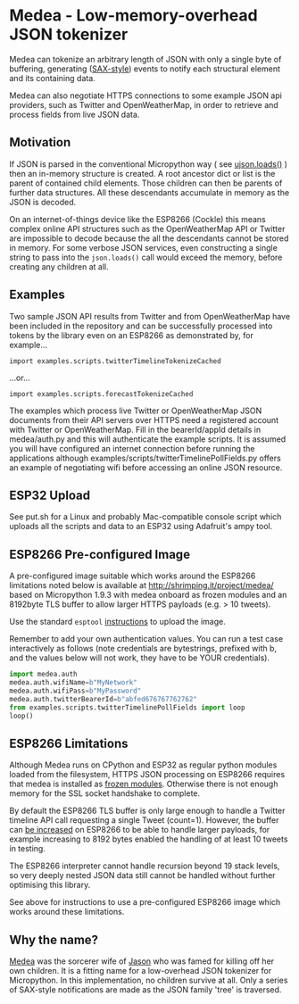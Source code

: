 # Medea - Low-memory-overhead JSON tokenizer

Medea can tokenize an arbitrary length of JSON with only a single byte of buffering, generating ([SAX-style](https://en.wikipedia.org/wiki/Simple_API_for_XML)) events to notify each structural element and its containing data. 

Medea can also negotiate HTTPS connections to some example JSON api providers, such as Twitter and OpenWeatherMap, in order to retrieve and process fields from live JSON data.

## Motivation

If JSON is parsed in the conventional Micropython way ( see [ujson.loads()](https://docs.micropython.org/en/latest/esp8266/library/ujson.html#ujson.loads) ) then an in-memory structure is created. A root ancestor dict or list is the parent of contained child elements. Those children can then be parents of further data structures. All these descendants accumulate in memory as the JSON is decoded.

On an internet-of-things device like the ESP8266 (Cockle) this means complex online API structures such as the OpenWeatherMap API or Twitter are impossible to decode because the all the descendants cannot be stored in memory. For some verbose JSON services, even constructing a single string to pass into the ```json.loads()``` call would exceed the memory, before creating any children at all.

## Examples

Two sample JSON API results from Twitter and from OpenWeatherMap have been included in the repository and can be successfully processed into tokens by the library even on an ESP8266 as demonstrated by, for example...

```
import examples.scripts.twitterTimelineTokenizeCached
```

...or...

```
import examples.scripts.forecastTokenizeCached
```

The examples which process live Twitter or OpenWeatherMap JSON documents from their API servers over HTTPS need a registered account with Twitter or OpenWeatherMap. Fill in the bearerId/appId details in medea/auth.py and this will authenticate the example scripts. It is assumed you will have configured an internet connection before running the applications although examples/scripts/twitterTimelinePollFields.py offers an example of negotiating wifi before accessing an online JSON resource. 

## ESP32 Upload

See put.sh for a Linux and probably Mac-compatible console script which uploads all the scripts and data to an ESP32 using Adafruit's ampy tool.


## ESP8266 Pre-configured Image

A pre-configured image suitable which works around the ESP8266 limitations noted below is available at http://shrimping.it/project/medea/ based on Micropython 1.9.3 with medea onboard as frozen modules and an 8192byte TLS buffer to allow larger HTTPS payloads (e.g. > 10 tweets). 

Use the standard `esptool` [instructions](https://docs.micropython.org/en/latest/esp8266/esp8266/tutorial/intro.html) to upload the image.

Remember to add your own authentication values. You can run a test case interactively as follows (note credentials are bytestrings, prefixed with b, and the values below will not work, they have to be YOUR credentials). 

```python
import medea.auth
medea.auth.wifiName=b"MyNetwork"
medea.auth.wifiPass=b"MyPassword"
medea.auth.twitterBearerId=b"abfed676767762762"
from examples.scripts.twitterTimelinePollFields import loop
loop()
```

## ESP8266 Limitations

Although Medea runs on CPython and ESP32 as regular python modules loaded from the filesystem, HTTPS JSON processing on ESP8266 requires that medea is installed as [frozen modules](http://docs.micropython.org/en/v1.9.3/unix/reference/constrained.html). Otherwise there is not enough memory for the SSL socket handshake to complete. 

By default the ESP8266 TLS buffer is only large enough to handle a Twitter timeline API call requesting a single Tweet (count=1). However, the buffer can [be increased](https://github.com/micropython/micropython/commit/a47b8711316a4901bc81e1c46ce50de00207c47f) on ESP8266 to be able to handle larger payloads, for example increasing to 8192 bytes enabled the handling of at least 10 tweets in testing.

The ESP8266 interpreter cannot handle recursion beyond 19 stack levels, so very deeply nested JSON data still cannot be handled without further optimising this library.

See above for instructions to use a pre-configured ESP8266 image which works around these limitations.


## Why the name?

[Medea](https://en.wikipedia.org/wiki/Medea) was the sorcerer wife of [Jason](https://en.wikipedia.org/wiki/Jason) who was famed for killing off her own children. It is a fitting name for a low-overhead JSON tokenizer for Micropython. In this implementation, no children survive at all. Only a series of SAX-style notifications are made as the JSON family 'tree' is traversed.
